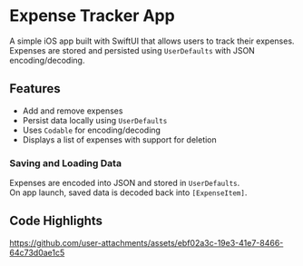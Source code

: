 # Expense Tracker App

A simple iOS app built with SwiftUI that allows users to track their expenses.  
Expenses are stored and persisted using `UserDefaults` with JSON encoding/decoding.  

## Features

- Add and remove expenses  
- Persist data locally using `UserDefaults`  
- Uses `Codable` for encoding/decoding  
- Displays a list of expenses with support for deletion  

### Saving and Loading Data
Expenses are encoded into JSON and stored in `UserDefaults`.  
On app launch, saved data is decoded back into `[ExpenseItem]`.  

## Code Highlights
https://github.com/user-attachments/assets/ebf02a3c-19e3-41e7-8466-64c73d0ae1c5

